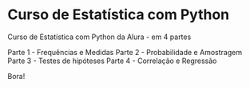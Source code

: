 # Curso de Estatística com Python

Curso de Estatística com Python da Alura - em 4 partes

Parte 1 - Frequências e Medidas
Parte 2 - Probabilidade e Amostragem
Parte 3 - Testes de hipóteses
Parte 4 - Correlação e Regressão

Bora!
